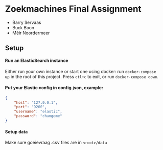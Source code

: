 # Zoekmachines Final Assignment
- Barry Servaas
- Buck Boon
- Mèir Noordermeer


## Setup
#### Run an ElasticSearch instance
Either run your own instance or start one using docker:
run `docker-compose up` in the root of this project. 
Press `ctl+c` to exit, or run `docker-compose down`.

#### Put your Elastic config in config.json, example:
``` json
{
	"host": "127.0.0.1",
	"port": "9200",
	"username": "elastic",
	"password": "changeme"
}
```

#### Setup data
Make sure goeievraag .csv files are in `<root>/data`